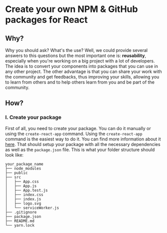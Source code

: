 # Create your own NPM & GitHub packages for React

## Why?

Why you should ask? What's the use? Well, we could provide several answers to this questions but the most important one is: **reusability**,
especially when you're working on a big project with a lot of developers. The idea is to convert your components into packages that you can
use in any other project. The other advantage is that you can share your work with the community and get feedbacks, thus improving your
skills, allowing you to learn from others and to help others learn from you and be part of the community.

## How?

### I. Create your package

First of all, you need to create your package. You can do it manually or using the `create-react-app` command. Using the `create-react-app`
command is the easiest way to do it. You can find more information about it [here](https://create-react-app.dev/docs/getting-started/). That
should setup your package with all the necessary dependencies as well as the `package.json` file. This is what your folder structure should
look like:

```
your_package_name
├── node_modules
├── public
├── src
│   ├── App.css
│   ├── App.js
│   ├── App.test.js
│   ├── index.css
│   ├── index.js
│   ├── logo.svg
│   └── serviceWorker.js
├── .gitignore
├── package.json
├── README.md
└── yarn.lock
```
